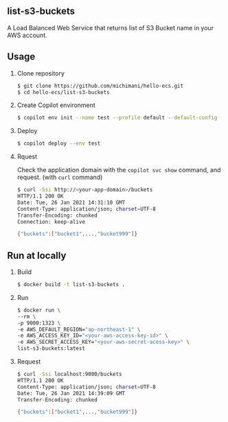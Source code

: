 list-s3-buckets
---

A Load Balanced Web Service that returns list of S3 Bucket name in your AWS account.

## Usage

1. Clone repository

    ```bash
    $ git clone https://github.com/michimani/hello-ecs.git
    $ cd hello-ecs/list-s3-buckets
    ```

2. Create Copilot environment

    ```bash
    $ copilot env init --name test --profile default --default-config
    ```

3. Deploy

    ```bash
    $ copilot deploy --env test
    ```

4. Rquest

    Check the application domain with the `copilot svc show` command, and request. (with `curl` command)

    ```bash
    $ curl -Ssi http://<your-app-domain>/buckets
    HTTP/1.1 200 OK
    Date: Tue, 26 Jan 2021 14:31:10 GMT
    Content-Type: application/json; charset=UTF-8
    Transfer-Encoding: chunked
    Connection: keep-alive

    {"buckets":["bucket1",...,"bucket999"]}
    ```


## Run at locally

1. Build

    ```bash
    $ docker build -t list-s3-buckets .
    ```

2. Run

    ```bash
    $ docker run \
    --rm \
    -p 9000:1323 \
    -e AWS_DEFAULT_REGION="ap-northeast-1" \
    -e AWS_ACCESS_KEY_ID="<your-aws-access-key-id>" \
    -e AWS_SECRET_ACCESS_KEY="<your-aws-secret-acess-key>" \
    list-s3-buckets:latest
    ```

3. Request

    ```bash
    $ curl -Ssi localhost:9000/buckets
    HTTP/1.1 200 OK
    Content-Type: application/json; charset=UTF-8
    Date: Tue, 26 Jan 2021 14:39:09 GMT
    Transfer-Encoding: chunked

    {"buckets":["bucket1",...,"bucket999"]}
    ```